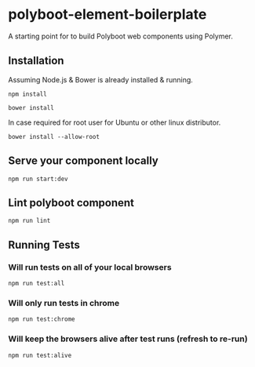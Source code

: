 # polyboot-element-boilerplate

A starting point for to build Polyboot web components using Polymer.

## Installation
Assuming Node.js & Bower is already installed & running.

```
npm install
```

```
bower install
```

In case required for root user for Ubuntu or other linux distributor.
```
bower install --allow-root
```

## Serve your component locally
```
npm run start:dev
```

## Lint polyboot component
```
npm run lint
```

## Running Tests

### Will run tests on all of your local browsers
```
npm run test:all
```

### Will only run tests in chrome
```
npm run test:chrome
```

### Will keep the browsers alive after test runs (refresh to re-run)
```
npm run test:alive
```
